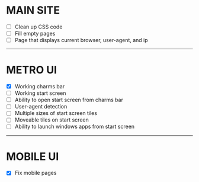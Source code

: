 # MAIN SITE

- [ ] Clean up CSS code
- [ ] Fill empty pages
- [ ] Page that displays current browser, user-agent, and ip 

---


# METRO UI

- [x] Working charms bar
- [ ] Working start screen
- [ ] Ability to open start screen from charms bar
- [ ] User-agent detection 
- [ ] Multiple sizes of start screen tiles
- [ ] Moveable tiles on start screen
- [ ] Ability to launch windows apps from start screen

---


# MOBILE UI

- [x] Fix mobile pages
